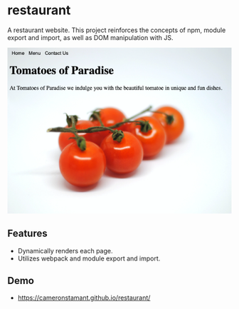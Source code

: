 # restaurant

A restaurant website. This project reinforces the concepts of npm, module export and import, as well as DOM manipulation with JS.

<p align="center">
    <img src="./restaurant.png" alt="Restaurant homepage" />
</p>

## Features

- Dynamically renders each page.
- Utilizes webpack and module export and import.

## Demo

- https://cameronstamant.github.io/restaurant/
